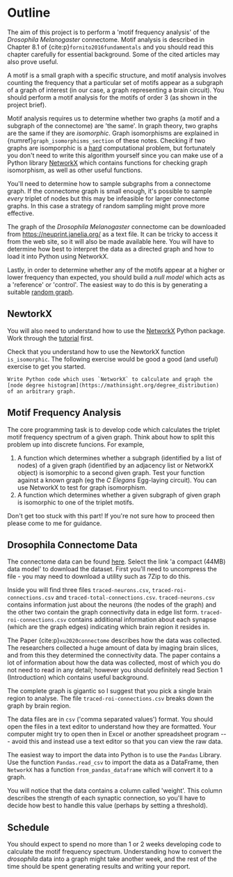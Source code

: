 # Outline

The aim of this project is to perform a 'motif frequency analysis' of the *Drosophila Melanogaster* connectome. Motif analysis is described in Chapter 8.1 of {cite:p}`fornito2016fundamentals` and you should read this chapter carefully for essential background. Some of the cited articles may also prove useful. 

A motif is a small graph with a specific structure, and motif analysis involves counting the frequency that a particular set of motifs appear as a subgraph of a graph of interest (in our case, a graph representing a brain circuit). You should perform a motif analysis for the motifs of order 3 (as shown in the project brief).

Motif analysis requires us to determine whether two graphs (a motif and a subgraph of the connectome) are 'the same'. In graph theory, two graphs are the same if they are *isomorphic*. Graph isomorphisms are explained in {numref}`graph_isomorphisms_section` of these notes. Checking if two graphs are isomporphic is a [hard](https://en.wikipedia.org/wiki/Graph_isomorphism_problem) computational problem, but fortunately you don't need to write this algorithm yourself since you can make use of a Python library [NetworkX](https://networkx.org/) which contains functions for checking graph isomorphism, as well as other useful functions.

You'll need to determine how to sample subgraphs from a connectome graph. If the connectome graph is small enough, it's possible to sample *every* triplet of nodes but this may be infeasible for larger connectome graphs. In this case a strategy of random sampling might prove more effective.

The graph of the *Drosophila Melanogaster* connectome can be downloaded from https://neuprint.janelia.org/ as a text file. It can be tricky to access it from the web site, so it will also be made available here. You will have to determine how best to interpret the data as a directed graph and how to load it into Python using NetworkX.

Lastly, in order to determine whether any of the motifs appear at a higher or lower frequency than expected, you should build a *null model* which acts as a 'reference' or 'control'. The easiest way to do this is by generating a suitable [random graph](https://en.wikipedia.org/wiki/Random_graph).

## NewtorkX

You will also need to understand how to use the [NetworkX](https://networkx.org/) Python package. Work through the [tutorial](https://networkx.org/documentation/stable/tutorial.html) first.

Check that you understand how to use the NewtorkX function `is_isomorphic`. The following exercise would be good a good (and useful) exercise to get you started.

```{exercise}
Write Python code which uses `NetworkX` to calculate and graph the [node degree histogram](https://mathinsight.org/degree_distribution) of an arbitrary graph.
```

## Motif Frequency Analysis

The core programming task is to develop code which calculates the triplet motif frequency spectrum of a given graph. Think about how to split this problem up into discrete funcions. For example,
1. A function which determines whether a subgraph (identified by a list of nodes) of a given graph (identified by an adjacency list or NetworkX object) is isomorphic to a second given graph. Test your function against a known graph (eg the *C Elegans* Egg-laying circuit). You can use NetworkX to test for graph isomorphism.
2. A function which determines whether a given subgraph of given graph is isomorphic to one of the triplet motifs.

Don't get too stuck with this part! If you're not sure how to proceed then please come to me for guidance.

## Drosophila Connectome Data

The connectome data can be found [here](https://dvid.io/blog/release-v1.2/#downloads). Select the link 'a compact (44MB) data model' to download the dataset. First you'll need to uncompress the file - you may need to download a utility such as 7Zip to do this.

Inside you will find three files `traced-neurons.csv`, `traced-roi-connections.csv` and `traced-total-connections.csv`. `traced-neurons.csv` contains information just about the neurons (the nodes of the graph) and the other two contain the graph connectivity data in edge list form. `traced-roi-connections.csv` contains additional information about each synapse (which are the graph edges) indicating which brain region it resides in.

The Paper {cite:p}`xu2020connectome` describes how the data was collected. The researchers collected a huge amount of data by imaging brain slices, and from this they determined the connectivity data. The paper contains a lot of information about how the data was collected, most of which you do not need to read in any detail; however you should definitely read Section 1 (Introduction) which contains useful background.

The complete graph is gigantic so I suggest that you pick a single brain region to analyse. The file `traced-roi-connections.csv` breaks down the graph by brain region.

The data files are in `csv` ('comma separated values') format. You should open the files in a text editor to understand how they are formatted. Your computer might try to open then in Excel or another spreadsheet program --- avoid this and instead use a text editor so that you can view the raw data.

The easiest way to import the data into Python is to use the `Pandas` Library. Use the function `Pandas.read_csv` to import the data as a DataFrame, then `NetworkX` has a function `from_pandas_dataframe` which will convert it to a graph.

You will notice that the data contains a column called 'weight'. This column describes the strength of each synaptic connection, so you'll have to decide how best to handle this value (perhaps by setting a threshold).

## Schedule

You should expect to spend no more than 1 or 2 weeks developing code to calculate the motif frequency spectrum. Understanding how to convert the *drosophila* data into a graph might take another week, and the rest of the time should be spent generating results and writing your report.
